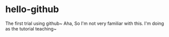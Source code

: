 # hello-github
The first trial using github~
Aha, So I'm not very familiar with this. I'm doing as the tutorial teaching~
